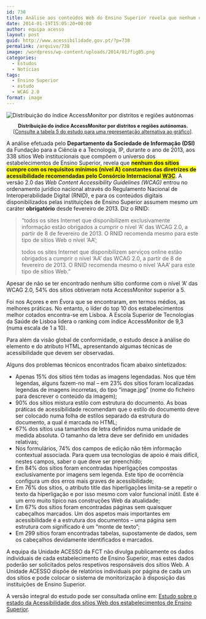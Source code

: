 ```yaml
---
id: 738
title: Análise aos conteúdos Web do Ensino Superior revela que nenhum cumpre com os requisitos mínimos de acessibilidade
date: 2014-01-19T15:05:20+00:00
author: equipa acesso
layout: post
guid: http://www.acessibilidade.gov.pt/?p=738
permalink: /arquivo/738
image: /wordpress/wp-content/uploads/2014/01/fig05.png
categories:
  - Estudos
  - Notícias
tags:
  - Ensino Superior
  - estudo
  - WCAG 2.0
format: image
---
```

<img class="aligncenter" src="/estudos/2013_ensinosuperior/imagens/fig05.png" alt="Distribuição do índice AccessMonitor por distritos e regiões autónomas" />

<p style="font-size:90%; text-align:center;">
  <strong>Distribuição do índice AccessMonitor por distritos e regiões autónomas.</strong><br />[<a href="/estudos/2013_ensinosuperior/es2013.html#n54">Consulte a tabela 5 do estudo para uma representação alternativa ao gráfico</a>].
</p>

A análise efetuada pelo **Departamento da Sociedade de Informação (DSI)** da Fundação para a Ciência e a Tecnologia, IP, durante o ano de 2013, aos 338 sítios Web institucionais que compõem o universo dos estabelecimentos de Ensino Superior, revela que <strong style="background-color:yellow">nenhum dos sítios cumpre com os requisitos mínimos (nível A) constantes das diretrizes de acessibilidade recomendadas pelo Consórcio Internacional <abbr title="World Wide Web Consortium" lang="en">W3C</abbr></strong>. A versão 2.0 das <em lang="en">Web Content Accessibility Guidelines (WCAG)</em> entrou no ordenamento jurídico nacional através do Regulamento Nacional de Interoperabilidade Digital (RNID), e para os conteúdos digitais disponibilizados pelas instituições de Ensino Superior assumem mesmo um caráter **obrigatório** desde fevereiro de 2013. Diz o RNID:

> “todos os sites Internet que disponibilizem exclusivamente informação estão obrigados a cumprir o nível ‘A’ das WCAG 2.0, a partir de 8 de fevereiro de 2013. O RNID recomenda mesmo para este tipo de sítios Web o nível ‘AA’;
> 
> todos os sites Internet que disponibilizem serviços online estão obrigados a cumprir o nível ‘AA’ das WCAG 2.0, a partir de 8 de fevereiro de 2013. O RNID recomenda mesmo o nível ‘AAA’ para este tipo de sítios Web.”

Apesar de não se ter encontrado nenhum sítio conforme com o nível ‘A’ das WCAG 2.0, 54% dos sítios obtiveram nota AccessMonitor superior a 5.

<!--more Ler mais sobre Estudo sobre o estado da Acessibilidade dos sítios Web dos Estabelecimentos de Ensino Superior (edição 2013)-->

Foi nos Açores e em Évora que se encontraram, em termos médios, as melhores práticas. No entanto, o líder do top 10 dos estabelecimentos melhor cotados encontra-se em Lisboa. A Escola Superior de Tecnologias da Saúde de Lisboa lidera o ranking com índice AccessMonitor de 9,3 (numa escala de 1 a 10).

Para além da visão global de conformidade, o estudo desce à análise do elemento e do atributo HTML, apresentando algumas técnicas de acessibilidade que devem ser observadas.

Alguns dos problemas técnicos encontrados ficam abaixo sintetizados:

  * Apenas 15% dos sítios têm todas as imagens legendadas. Nos que têm legendas, alguns fazem-no mal &#8211; em 23% dos sítios foram localizadas legendas de imagens incorretas, do tipo “image.jpg” (nome do ficheiro para descrever o conteúdo da imagem);
  * 90% dos sítios mistura estilo com estrutura do documento. As boas práticas de acessibilidade recomendam que o estilo do documento deve ser colocado numa folha de estilos separado da estrutura do documento, a qual é marcada no HTML;
  * 67% dos sítios usa tamanhos de letra definidos numa unidade de medida absoluta. O tamanho da letra deve ser definido em unidades relativas;
  * Nos formulários, 74% dos campos de edição não têm informação contextual associada. Para quem usa tecnologias de apoio é mais difícil, nestes campos, saber o que deve ser preenchido;
  * Em 84% dos sítios foram encontradas hiperligações compostas exclusivamente por imagens sem legenda. Este tipo de ocorrência configura um dos erros mais graves de acessibilidade;
  * Em 76% dos sítios, o atributo title das hiperligações limita-se a repetir o texto da hiperligação e por isso mesmo com valor funcional inútil. Este é um erro muito típico nas construções Web da atualidade;
  * Em 67% dos sítios foram encontradas páginas sem quaisquer cabeçalhos marcados. Um dos aspetos mais importantes em acessibilidade é a estrutura dos documentos &#8211; uma página sem estrutura com significado é um &#8220;monte de texto&#8221;;
  * Em 299 sítios foram encontradas tabelas, supostamente de dados, sem os cabeçalhos devidamente identificados e marcados.

A equipa da Unidade ACESSO da FCT não divulga publicamente os dados individuais de cada estabelecimento de Ensino Superior, mas estes dados poderão ser solicitados pelos respetivos responsáveis dos sítios Web. A Unidade ACESSO dispõe de relatórios individuais por página de cada um dos sítios e pode colocar o sistema de monitorização à disposição das instituições de Ensino Superior.

A versão integral do estudo pode ser consultada online em: [Estudo sobre o estado da Acessibilidade dos sítios Web dos estabelecimentos de Ensino Superior](/publicacoes/ensinosuperior13).